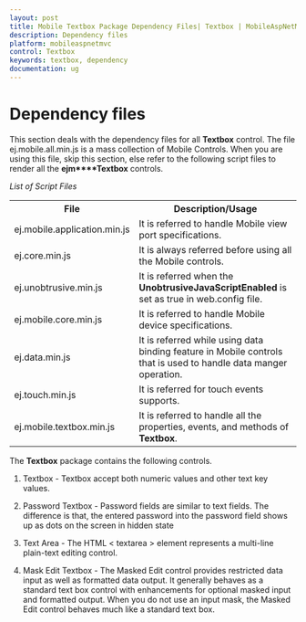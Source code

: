 ```yaml
---
layout: post
title: Mobile Textbox Package Dependency Files| Textbox | MobileAspNetMVC | Syncfusion
description: Dependency files
platform: mobileaspnetmvc
control: Textbox
keywords: textbox, dependency
documentation: ug
---
```


# Dependency files

This section deals with the dependency files for all **Textbox** control. The file ej.mobile.all.min.js is a mass collection of Mobile Controls. When you are using this file, skip this section, else refer to the following script files to render all the **ejm****Textbox** controls.

_List of Script Files_

<table>
<tr>
<th>
<b>File</b></th><th>
<b>Description/Usage</b></th></tr>
<tr>
<td>
ej.mobile.application.min.js</td><td>
It is referred to handle Mobile view port specifications.</td></tr>
<tr>
<td>
ej.core.min.js</td><td>
It is always referred before using all the Mobile controls.</td></tr>
<tr>
<td>
ej.unobtrusive.min.js</td><td>
It is referred when the <b>UnobtrusiveJavaScriptEnabled</b> is set as true in web.config file.</td></tr>
<tr>
<td>
ej.mobile.core.min.js</td><td>
It is referred to handle Mobile device specifications.</td></tr>
<tr>
<td>
ej.data.min.js</td><td>
It is referred while using data binding feature in Mobile controls that is used to handle data manger operation.</td></tr>
<tr>
<td>
ej.touch.min.js</td><td>
It is referred for touch events supports.</td></tr>
<tr>
<td>
ej.mobile.textbox.min.js</td><td>
It is referred to handle all the properties, events, and methods of <b>Textbox</b>.</td></tr>
</table>


The **Textbox** package contains the following controls.

1. Textbox - Textbox accept both numeric values and other text key values. 

2. Password Textbox - Password fields are similar to text fields. The difference is that, the entered password into the password field shows up as dots on the screen in hidden state 

3. Text Area - The HTML <  textarea   > element represents a multi-line plain-text editing control.

4. Mask Edit Textbox - The Masked Edit control provides restricted data input as well as formatted data output. It generally behaves as a standard text box control with enhancements for optional masked input and formatted output. When you do not use an input mask, the Masked Edit control behaves much like a standard text box. 



